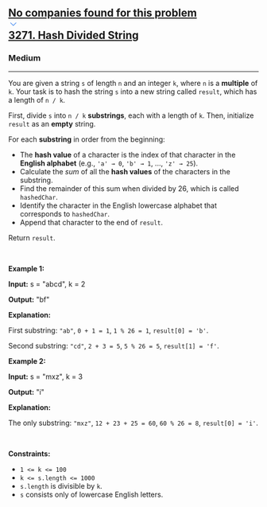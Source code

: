 <h2><a href="https://leetcode.com/problems/hash-divided-string/"><div id="big-omega-company-tags"><div id="big-omega-topbar"><div class="companyTagsContainer" style="overflow-x: scroll; flex-wrap: nowrap;"><div class="companyTagsContainer--tag">No companies found for this problem</div></div><div class="companyTagsContainer--chevron"><div><svg version="1.1" id="icon" xmlns="http://www.w3.org/2000/svg" xmlns:xlink="http://www.w3.org/1999/xlink" x="0px" y="0px" viewBox="0 0 32 32" fill="#4087F1" xml:space="preserve" style="width: 20px; --darkreader-inline-fill: #4aa0f2;" data-darkreader-inline-fill=""><polygon points="16,22 6,12 7.4,10.6 16,19.2 24.6,10.6 26,12 "></polygon><rect id="_x3C_Transparent_Rectangle_x3E_" class="st0" fill="none" width="32" height="32"></rect></svg></div></div></div></div>3271. Hash Divided String</a></h2><h3>Medium</h3><hr><div><p>You are given a string <code>s</code> of length <code>n</code> and an integer <code>k</code>, where <code>n</code> is a <strong>multiple</strong> of <code>k</code>. Your task is to hash the string <code>s</code> into a new string called <code>result</code>, which has a length of <code>n / k</code>.</p>

<p>First, divide <code>s</code> into <code>n / k</code> <strong><span data-keyword="substring-nonempty">substrings</span></strong>, each with a length of <code>k</code>. Then, initialize <code>result</code> as an <strong>empty</strong> string.</p>

<p>For each <strong>substring</strong> in order from the beginning:</p>

<ul>
	<li>The <strong>hash value</strong> of a character is the index of that characte<!-- notionvc: 4b67483a-fa95-40b6-870d-2eacd9bc18d8 -->r in the <strong>English alphabet</strong> (e.g., <code>'a' →<!-- notionvc: d3f8e4c2-23cd-41ad-a14b-101dfe4c5aba --> 0</code>, <code>'b' →<!-- notionvc: d3f8e4c2-23cd-41ad-a14b-101dfe4c5aba --> 1</code>, ..., <code>'z' →<!-- notionvc: d3f8e4c2-23cd-41ad-a14b-101dfe4c5aba --> 25</code>).</li>
	<li>Calculate the <em>sum</em> of all the <strong>hash values</strong> of the characters in the substring.</li>
	<li>Find the remainder of this sum when divided by 26, which is called <code>hashedChar</code>.</li>
	<li>Identify the character in the English lowercase alphabet that corresponds to <code>hashedChar</code>.</li>
	<li>Append that character to the end of <code>result</code>.</li>
</ul>

<p>Return <code>result</code>.</p>

<p>&nbsp;</p>
<p><strong class="example">Example 1:</strong></p>

<div class="example-block">
<p><strong>Input:</strong> <span class="example-io">s = "abcd", k = 2</span></p>

<p><strong>Output:</strong> <span class="example-io">"bf"</span></p>

<p><strong>Explanation:</strong></p>

<p>First substring: <code>"ab"</code>, <code>0 + 1 = 1</code>, <code>1 % 26 = 1</code>, <code>result[0] = 'b'</code>.</p>

<p>Second substring: <code>"cd"</code>, <code>2 + 3 = 5</code>, <code>5 % 26 = 5</code>, <code>result[1] = 'f'</code>.</p>
</div>

<p><strong class="example">Example 2:</strong></p>

<div class="example-block">
<p><strong>Input:</strong> <span class="example-io">s = "mxz", k = 3</span></p>

<p><strong>Output:</strong> <span class="example-io">"i"</span></p>

<p><strong>Explanation:</strong></p>

<p>The only substring: <code>"mxz"</code>, <code>12 + 23 + 25 = 60</code>, <code>60 % 26 = 8</code>, <code>result[0] = 'i'</code>.</p>
</div>

<p>&nbsp;</p>
<p><strong>Constraints:</strong></p>

<ul>
	<li><code>1 &lt;= k &lt;= 100</code></li>
	<li><code>k &lt;= s.length &lt;= 1000</code></li>
	<li><code>s.length</code> is divisible by <code>k</code>.</li>
	<li><code>s</code> consists only of lowercase English letters.</li>
</ul>
</div>